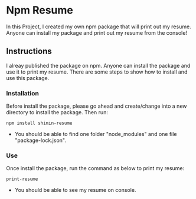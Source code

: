 # Npm Resume

In this Project, I created my own npm package that will print out my resume. Anyone can install my package and print out my resume from the console!

## Instructions

I alreay published the package on npm. Anyone can install the package and use it to print my resume. There are some steps to show how to install and use this package.

### Installation

Before install the package, please go ahead and create/change into a new directory to install the package. Then run:

    npm install shimin-resume

- You should be able to find one folder "node_modules" and one file "package-lock.json".

### Use

Once install the package, run the command as below to print my resume:

    print-resume

- You should be able to see my resume on console.
